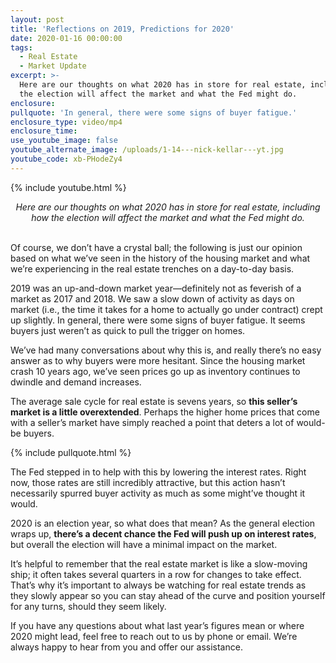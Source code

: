 ```yaml
---
layout: post
title: 'Reflections on 2019, Predictions for 2020'
date: 2020-01-16 00:00:00
tags:
  - Real Estate
  - Market Update
excerpt: >-
  Here are our thoughts on what 2020 has in store for real estate, including how
  the election will affect the market and what the Fed might do.
enclosure:
pullquote: 'In general, there were some signs of buyer fatigue.'
enclosure_type: video/mp4
enclosure_time:
use_youtube_image: false
youtube_alternate_image: /uploads/1-14---nick-kellar---yt.jpg
youtube_code: xb-PHodeZy4
---
```


{% include youtube.html %}

<center><em>Here are our thoughts on what 2020 has in store for real estate, including how the election will affect the market and what the Fed might do.</em></center>

<br>Of course, we don’t have a crystal ball; the following is just our opinion based on what we’ve seen in the history of the housing market and what we’re experiencing in the real estate trenches on a day-to-day basis.

2019 was an up-and-down market year—definitely not as feverish of a market as 2017 and 2018. We saw a slow down of activity as days on market (i.e., the time it takes for a home to actually go under contract) crept up slightly. In general, there were some signs of buyer fatigue. It seems buyers just weren’t as quick to pull the trigger on homes.

We’ve had many conversations about why this is, and really there’s no easy answer as to why buyers were more hesitant. Since the housing market crash 10 years ago, we’ve seen prices go up as inventory continues to dwindle and demand increases.

The average sale cycle for real estate is sevens years, so **this seller’s market is a little overextended**. Perhaps the higher home prices that come with a seller’s market have simply reached a point that deters a lot of would-be buyers.

{% include pullquote.html %}

The Fed stepped in to help with this by lowering the interest rates. Right now, those rates are still incredibly attractive, but this action hasn’t necessarily spurred buyer activity as much as some might’ve thought it would.

2020 is an election year, so what does that mean? As the general election wraps up, **there’s a decent chance the Fed will push up on interest rates**, but overall the election will have a minimal impact on the market.

It’s helpful to remember that the real estate market is like a slow-moving ship; it often takes several quarters in a row for changes to take effect. That’s why it’s important to always be watching for real estate trends as they slowly appear so you can stay ahead of the curve and position yourself for any turns, should they seem likely.

If you have any questions about what last year’s figures mean or where 2020 might lead, feel free to reach out to us by phone or email. We’re always happy to hear from you and offer our assistance.